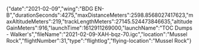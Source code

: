 {"date":"2021-02-09","wing":"BDG EN-B","durationSeconds":4275,"maxDistanceMeters":2598.8568027417623,"maxAltitudeMeters":219,"trackLengthMeters":27145.524473846635,"altitudeGainMeters":916,"launchTime":1612911269000,"launchName":"TOC Dumps - Walker's","fileName":"2021-02-09-XAH-bqz-70.igc","location":"Mussel Rock","flightNumber":31,"type":"flightlog","flying-location":"Mussel Rock"}
